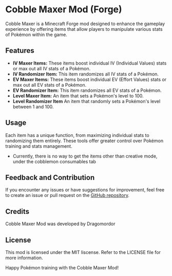 # Cobble Maxer Mod (Forge)

Cobble Maxer is a Minecraft Forge mod designed to enhance the gameplay experience by offering items that allow players to manipulate various stats of Pokémon within the game.

## Features

- **IV Maxer Items:** These items boost individual IV (Individual Values) stats or max out all IV stats of a Pokémon.
- **IV Randomizer Item:** This item randomizes all IV stats of a Pokémon.
- **EV Maxer Items:** These items boost individual EV (Effort Values) stats or max out all EV stats of a Pokémon.
- **EV Randomizer Item:** This item randomizes all EV stats of a Pokémon.
- **Level Maxer Item:** An item that sets a Pokémon's level to 100.
- **Level Randomizer Item** An item that randomly sets a Pokémon's level between 1 and 100.

## Usage

Each item has a unique function, from maximizing individual stats to randomizing them entirely. These tools offer greater control over Pokémon training and stats management.
- Currently, there is no way to get the items other than creative mode, under the cobblemon consumables tab

## Feedback and Contribution

If you encounter any issues or have suggestions for improvement, feel free to create an issue or pull request on the [GitHub repository](https://github.com/Dragomordor/CobblemaxerForge.git).

## Credits

Cobble Maxer Mod was developed by Dragomordor

## License

This mod is licensed under the MIT liscense. Refer to the LICENSE file for more information.

Happy Pokémon training with the Cobble Maxer Mod!
